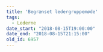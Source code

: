 ```yaml
---
title: 'Begrænset ledergruppemøde'
tags:
  - Lederne
date_start: "2018-08-15T19:00:00"
date_end: "2018-08-15T21:15:00"
old_id: 6957
---
```


